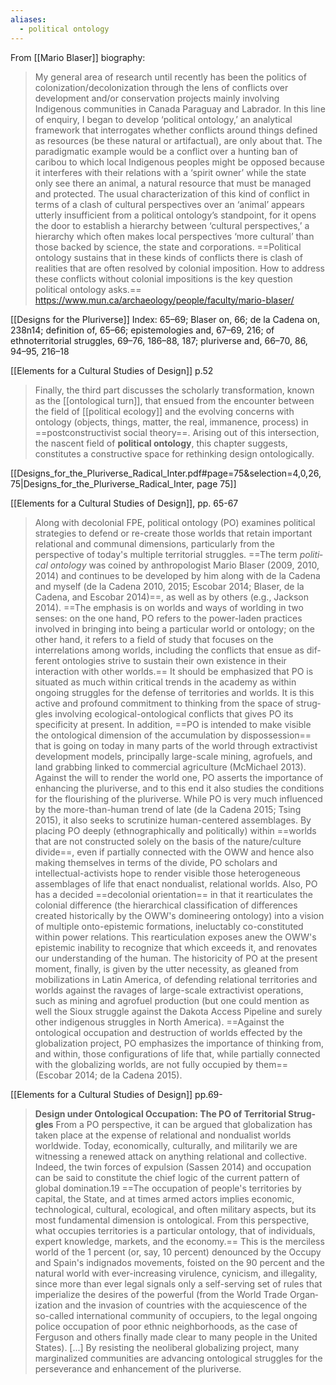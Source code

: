 ```yaml
---
aliases:
  - political ontology
---
```

From [[Mario Blaser]] biography:
> My general area of research until recently has been the politics of colonization/decolonization through the lens of conflicts over development and/or conservation projects mainly involving Indigenous communities in Canada Paraguay and Labrador. In this line of enquiry, I began to develop ‘political ontology,’ an analytical framework that interrogates whether conflicts around things defined as resources (be these natural or artifactual), are only about that. The paradigmatic example would be a conflict over a hunting ban of caribou to which local Indigenous peoples might be opposed because it interferes with their relations with a ‘spirit owner’ while the state only see there an animal, a natural resource that must be managed and protected. The usual characterization of this kind of conflict in terms of a clash of cultural perspectives over an ‘animal’ appears utterly insufficient from a political ontology’s standpoint, for it opens the door to establish a hierarchy between ‘cultural perspectives,’ a hierarchy which often makes local perspectives ‘more cultural’ than those backed by science, the state and corporations. ==Political ontology sustains that in these kinds of conflicts there is clash of realities that are often resolved by colonial imposition. How to address these conflicts without colonial impositions is the key question political ontology asks.==
> 	https://www.mun.ca/archaeology/people/faculty/mario-blaser/

[[Designs for the Pluriverse]] Index:
	65–69; 
	Blaser on, 66; 
	de la Cadena on, 238n14; 
	definition of, 65–66; 
	epistemologies and, 67–69, 216; 
	of ethnoterritorial struggles, 69–76, 186–88, 187; 
	pluriverse and, 66–70, 86, 94–95, 216–18

[[Ele­ments for a Cultural Studies of Design]] p.52
> Finally, the third part discusses the scholarly transformation, known as the [[ontological turn]], that ensued from the encounter between the field of [[political ecology]] and the evolving concerns with ontology (objects, things, matter, the real, immanence, process) in ==postconstructivist social theory==. Arising out of this intersection, the nascent field of **political ontology**, this chapter suggests, constitutes a constructive space for rethinking design ontologically.

[[Designs_for_the_Pluriverse_Radical_Inter.pdf#page=75&selection=4,0,26,75|Designs_for_the_Pluriverse_Radical_Inter, page 75]]

[[Ele­ments for a Cultural Studies of Design]], pp. 65-67
>Along with decolonial FPE, po­litic­al ontology (PO) examines pol­iti­cal strategies to defend or re-­create ­those worlds that retain impor­tant relational and communal dimensions, particularly from the perspective of t­oday's multiple territorial struggles. ==The term *po­liti­cal ontology* was coined by anthropologist Mario Blaser (2009, 2010, 2014) and continues to be developed by him along with de la Cadena and myself (de la Cadena 2010, 2015; Escobar 2014; Blaser, de la Cadena, and Escobar 2014)==, as well as by ­others (e.g., Jackson 2014). ==The emphasis is on worlds and ways of worlding in two senses: on the one hand, PO refers to the power-­laden practices involved in bringing into being a par­tic­u­lar world or ontology; on the other hand, it refers to a field of study that focuses on the interrelations among worlds, including the conflicts that ensue as dif­fer­ent ontologies strive to sustain their own existence in their interaction with other worlds.== It should be emphasized that PO is situated as much within critical trends in the academy as within ongoing struggles for the defense of territories and worlds. It is this active and profound commitment to thinking from the space of strug­gles involving ecological-­ontological conflicts that gives PO its specificity at pres­ent. In addition, ==PO is intended to make vis­i­ble the ontological dimension of the accumulation by dispossession== that is ­going on t­oday in many parts of the world through extractivist development models, principally large-­scale mining, agrofuels, and land grabbing linked to commercial agriculture (McMichael 2013). Against the ­will to render the world one, PO asserts the importance of enhancing the pluriverse, and to this end it also studies the conditions for the flourishing of the pluriverse.
>While PO is very much influenced by the more-­than-­human trend of late (de la Cadena 2015; Tsing 2015), it also seeks to scrutinize human-­centered assemblages. By placing PO deeply (ethnographically and po­liti­cally) within ==worlds that are not constructed solely on the basis of the nature/culture divide==, even if partially connected with the OWW and hence also making themselves in terms of the divide, PO scholars and intellectual-­activists hope to render visi­ble ­those heterogeneous assemblages of life that enact nondualist, relational worlds. Also, PO has a deci­ded ==decolonial orientation== in that it rearticulates the colonial difference (the hierarchical classification of differences created historically by the OWW's domineering ontology) into a vision of multiple onto-­epistemic formations, ineluctably co-constituted within power relations. This rearticulation exposes anew the OWW's epistemic inability to recognize that which exceeds it, and renovates our understanding of the ­human.
>The historicity of PO at the pres­ent moment, fin­ally, is given by the utter necessity, as gleaned from mobilizations in Latin Amer­ic­a, of defending relational territories and worlds against the ravages of large-­scale extractivist operations, such as mining and agrofuel production (but one could mention as well the Sioux strugg­le against the Dakota Access Pipeline and surely other indigenous struggles in North Amer­i­ca). ==Against the ontological occupation and destruction of worlds effected by the globalization proj­ect, PO emphasizes the importance of thinking from, and within, ­those configurations of life that, while partially connected with the globalizing worlds, are not fully occupied by them== (Escobar 2014; de la Cadena 2015).

[[Ele­ments for a Cultural Studies of Design]] pp.69-
>**Design ­under Ontological Occupation: The PO of Territorial Strug­gles**
>From a PO perspective, it can be argued that globalization has taken place at the expense of relational and nondualist worlds worldwide. ­Today, eco­nom­ically, culturally, and militarily we are witnessing a renewed attack on anything relational and collective. Indeed, the twin forces of expulsion (Sassen 2014) and occupation can be said to constitute the chief logic of the current pattern of global domination.19 ==The occupation of p­eople's territories by capital, the State, and at times armed actors implies economic, technological, cultural, ecological, and often military aspects, but its most fundamental dimension is ontological. From this perspective, what occupies territories is a par­tic­ul­ar ontology, that of individuals, expert knowledge, markets, and the economy.== This is the merciless world of the 1 ­percent (or, say, 10 ­percent) denounced by the Occupy and Spain's indignados movements, foisted on the 90 ­percent and the natu­ral world with ever-i­ncreasing virulence, cynicism, and illegality, since more than ever ­legal signals only a self-­serving set of rules that imperialize the desires of the power­ful (from the World Trade Organ­ization and the invasion of countries with the acquiescence of the so-­called international community of occupiers, to the ­legal ongoing police occupation of poor ethnic neighborhoods, as the case of Ferguson and ­others fi­nally made clear to many ­people in the United States).
>\[...] By resisting the neoliberal globalizing project, many marginalized communities are advancing ontological struggles for the perseverance and enhancement of the pluriverse.